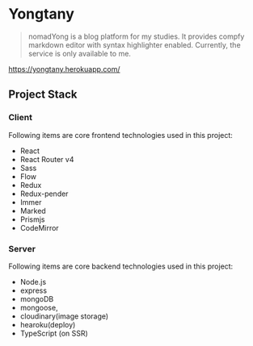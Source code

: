 # Yongtany

> nomadYong is a blog platform for my studies. It provides compfy markdown editor with syntax highlighter enabled. Currently, the service is only available to me.

https://yongtany.herokuapp.com/

## Project Stack

### Client

Following items are core frontend technologies used in this project:

- React
- React Router v4
- Sass
- Flow
- Redux
- Redux-pender
- Immer
- Marked
- Prismjs
- CodeMirror

### Server

Following items are core backend technologies used in this project:

- Node.js
- express
- mongoDB
- mongoose,
- cloudinary(image storage)
- hearoku(deploy)
- TypeScript (on SSR)
